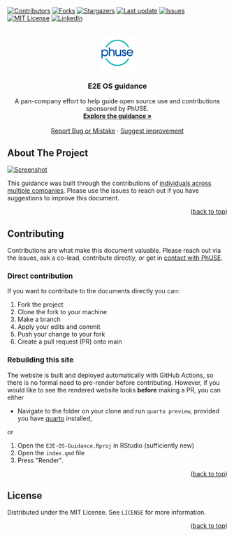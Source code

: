 <!-- PROJECT SHIELDS -->
<!--
*** I'm using markdown "reference style" links for readability.
*** Reference links are enclosed in brackets [ ] instead of parentheses ( ).
*** See the bottom of this document for the declaration of the reference variables
*** for contributors-url, forks-url, etc. This is an optional, concise syntax you may use.
*** https://www.markdownguide.org/basic-syntax/#reference-style-links
-->
[![Contributors][contributors-shield]][contributors-url]
[![Forks][forks-shield]][forks-url]
[![Stargazers][stars-shield]][stars-url]
[![Last update][update-shield]][update-url]
[![Issues][issues-shield]][issues-url]
[![MIT License][license-shield]][license-url]
[![LinkedIn][linkedin-shield]][linkedin-url]



<!-- PROJECT LOGO -->
<br />
<div align="center">
  <a href="https://phuse-org.github.io/E2E-OS-Guidance/">
    <img src="assets/phuse.png" alt="Logo" width="80" height="80">
  </a>

<h3 align="center">E2E OS guidance</h3>

  <p align="center">
    A pan-company effort to help guide open source use and contributions sponsored by PhUSE.
    <br />
    <a href="https://phuse-org.github.io/E2E-OS-Guidance/"><strong>Explore the guidance »</strong></a>
    <br />
    <br />
    <a href="https://github.com/phuse-org/E2E-OS-Guidance/issues">Report Bug or Mistake</a>
    ·
    <a href="https://github.com/phuse-org/E2E-OS-Guidance/issues">Suggest improvement</a>
  </p>
</div>



<!-- ABOUT THE PROJECT -->
## About The Project

[![Screenshot][product-screenshot]](https://phuse-org.github.io/E2E-OS-Guidance/)

This guidance was built through the contributions of [individuals across multiple companies](https://phuse-org.github.io/E2E-OS-Guidance/contributors.html). Please use the issues to 
reach out if you have suggestions to improve this document. 

<p align="right">(<a href="#readme-top">back to top</a>)</p>

<!-- CONTRIBUTING -->
## Contributing

Contributions are what make this document valuable. Please reach out via the issues, 
ask a co-lead, contribute directly, or get in [contact with PhUSE](https://phuse.global/Community/Get_Involved).

### Direct contribution

If you want to contribute to the documents directly you can:

  1. Fork the project
  1. Clone the fork to your machine
  1. Make a branch
  1. Apply your edits and commit
  1. Push your change to your fork 
  1. Create a pull request (PR) onto main

### Rebuilding this site

The website is built and deployed automatically with GitHub Actions, so there is no formal need to pre-render before contributing. However, if you would like to see the rendered website looks **before** making a PR, you can either

  * Navigate to the folder on your clone and run `quarto preview`, provided you have [quarto](https://quarto.org/) installed, 
   
or
   
  1. Open the `E2E-OS-Guidance.Rproj` in RStudio (sufficiently new)
  1. Open the `index.qmd` file
  1. Press "Render".

<p align="right">(<a href="#readme-top">back to top</a>)</p>

<!-- LICENSE -->
## License

Distributed under the MIT License. See `LICENSE` for more information.

<p align="right">(<a href="#readme-top">back to top</a>)</p>

<!-- MARKDOWN LINKS & IMAGES -->
<!-- https://www.markdownguide.org/basic-syntax/#reference-style-links -->
[contributors-shield]: https://img.shields.io/github/contributors/phuse-org/E2E-OS-Guidance.svg?style=for-the-badge
[contributors-url]: https://github.com/phuse-org/E2E-OS-Guidance/graphs/contributors
[forks-shield]: https://img.shields.io/github/forks/phuse-org/E2E-OS-Guidance.svg?style=for-the-badge
[forks-url]: https://github.com/phuse-org/E2E-OS-Guidance/network/members
[update-shield]: https://img.shields.io/github/last-commit/phuse-org/E2E-OS-Guidance.svg?style=for-the-badge
[update-url]: https://github.com/phuse-org/E2E-OS-Guidance
[stars-shield]: https://img.shields.io/github/stars/phuse-org/E2E-OS-Guidance.svg?style=for-the-badge
[stars-url]: https://github.com/phuse-org/E2E-OS-Guidance/stargazers
[issues-shield]: https://img.shields.io/github/issues/phuse-org/E2E-OS-Guidance.svg?style=for-the-badge
[issues-url]: https://github.com/phuse-org/E2E-OS-Guidance/issues
[license-shield]: https://img.shields.io/github/license/phuse-org/E2E-OS-Guidance.svg?style=for-the-badge
[license-url]: https://github.com/phuse-org/E2E-OS-Guidance/blob/main/LICENSE
[linkedin-shield]: https://img.shields.io/badge/-LinkedIn-black.svg?style=for-the-badge&logo=linkedin&colorB=555
[linkedin-url]: https://www.linkedin.com/company/phuse/
[product-screenshot]: assets/screenshot.png
